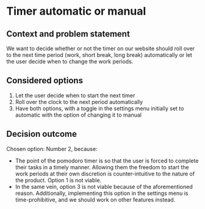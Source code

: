 # Timer automatic or manual

## Context and problem statement
We want to decide whether or not the timer on our website should roll over to the next time period (work, short break, long break) automatically or let the user decide when to change the work periods.

## Considered options
1. Let the user decide when to start the next timer
2. Roll over the clock to the next period automatically
3. Have both options, with a toggle in the settings menu initially set to automatic with the option of changing it to manual

## Decision outcome
Chosen option: Number 2, because:
  * The point of the pomodoro timer is so that the user is forced to complete their tasks in a timely manner. Allowing them the freedom to start the work periods at their own discretion is counter-intuitive to the nature of the product. Option 1 is not viable.
  * In the same vein, option 3 is not viable because of the aforementioned reason. Additionally, implementing this option in the settings menu is time-prohibitive, and we should work on other features instead.
